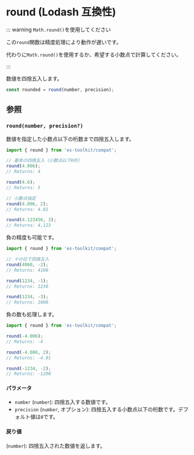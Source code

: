 # round (Lodash 互換性)

::: warning `Math.round()`を使用してください

この`round`関数は精度処理により動作が遅いです。

代わりに`Math.round()`を使用するか、希望する小数点で計算してください。

:::

数値を四捨五入します。

```typescript
const rounded = round(number, precision);
```

## 参照

### `round(number, precision?)`

数値を指定した小数点以下の桁数まで四捨五入します。

```typescript
import { round } from 'es-toolkit/compat';

// 基本の四捨五入（小数点以下0桁）
round(4.006);
// Returns: 4

round(4.6);
// Returns: 5

// 小数点指定
round(4.006, 2);
// Returns: 4.01

round(4.123456, 3);
// Returns: 4.123
```

負の精度も可能です。

```typescript
import { round } from 'es-toolkit/compat';

// 十の位で四捨五入
round(4060, -2);
// Returns: 4100

round(1234, -1);
// Returns: 1230

round(1234, -3);
// Returns: 1000
```

負の数も処理します。

```typescript
import { round } from 'es-toolkit/compat';

round(-4.006);
// Returns: -4

round(-4.006, 2);
// Returns: -4.01

round(-1234, -2);
// Returns: -1200
```

#### パラメータ

- `number` (`number`): 四捨五入する数値です。
- `precision` (`number`, オプション): 四捨五入する小数点以下の桁数です。デフォルト値は`0`です。

#### 戻り値

(`number`): 四捨五入された数値を返します。
